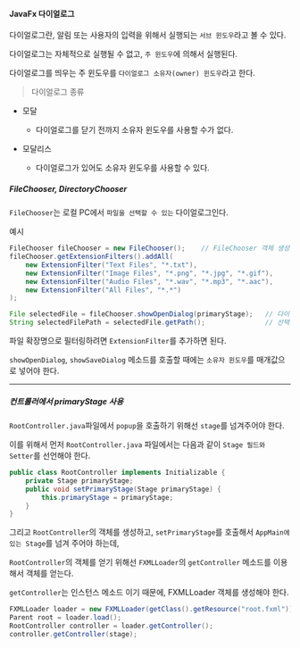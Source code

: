#### JavaFx 다이얼로그

다이얼로그란, 알림 또는 사용자의 입력을 위해서 실행되는 `서브 윈도우`라고 볼 수 있다.

다이얼로그는 자체적으로 실행될 수 없고, `주 윈도우`에 의해서 실행된다.

다이얼로그를 띄우는 주 윈도우를 `다이얼로그 소유자(owner) 윈도우`라고 한다.

> 다이얼로그 종류

- 모달
    - 다이얼로그를 닫기 전까지 소유자 윈도우를 사용할 수가 없다.
    
- 모달리스
    - 다이얼로그가 있어도 소유자 윈도우를 사용할 수 있다.
    

##### FileChooser, DirectoryChooser

`FileChooser`는 로컬 PC에서 `파일을 선택할 수 있는` 다이얼로그인다.

예시

```java
FileChooser fileChooser = new FileChooser();    // FileChooser 객체 생성
fileChooser.getExtensionFilters().addAll(
    new ExtensionFilter("Text Files", "*.txt"),
    new ExtensionFilter("Image Files", "*.png", "*.jpg", "*.gif"),
    new ExtensionFilter("Audio Files", "*.wav", "*.mp3", "*.aac"),
    new ExtensionFilter("All Files", "*.*")
);

File selectedFile = fileChooser.showOpenDialog(primaryStage);   // 다이얼로그 띄우기
String selectedFilePath = selectedFile.getPath();               // 선택한 파일 경로 얻기
```

파일 확장명으로 필터링하려면 `ExtensionFilter`를 추가하면 된다.

`showOpenDialog`, `showSaveDialog` 메소드를 호출할 때에는 `소유자 윈도우`를 매개값으로 넣어야 한다.

---

##### 컨트롤러에서 primaryStage 사용

`RootController.java`파일에서 `popup`을 호출하기 위해선 `stage`를 넘겨주어야 한다.

이를 위해서 먼저 `RootController.java` 파일에서는 다음과 같이 `Stage 필드와 Setter`를 선언해야 한다.

```java
public class RootController implements Initializable {
    private Stage primaryStage;
    public void setPrimaryStage(Stage primaryStage) {
        this.primaryStage = primaryStage;
    }
}
```

그리고 `RootController`의 객체를 생성하고, `setPrimaryStage`를 호출해서 `AppMain에 있는 Stage`를 넘겨 주어야 하는데,

`RootController`의 객체를 얻기 위해선 `FXMLLoader`의 `getController` 메소드를 이용해서 객체를 얻는다.

`getController`는 인스턴스 메소드 이기 때문에, FXMLLoader 객체를 생성해야 한다.

```java
FXMLLoader loader = new FXMLLoader(getClass().getResource("root.fxml"));
Parent root = loader.load();
RootController controller = loader.getController();
controller.getController(stage);
```